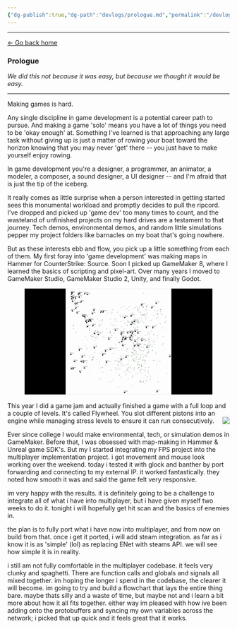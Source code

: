 ```yaml
---
{"dg-publish":true,"dg-path":"devlogs/prologue.md","permalink":"/devlogs/prologue/","dgHomeLink":true,"dgShowBacklinks":true,"dgShowInlineTitle":true,"dgShowFileTree":true,"dgEnableSearch":true,"dgShowToc":true,"dgLinkPreview":true,"dgShowTags":true,"noteIcon":""}
---
```


---
<a href="/" target="_self">← Go back home</a>

### Prologue

>
 *We did this not because it was easy, but because we thought it would be easy.*
> 
---


Making games is hard. 

Any single discipline in game development is a potential career path to pursue. And making a game 'solo' means you have a lot of things you need to be 'okay enough' at. Something I've learned is that approaching any large task without giving up is just a matter of rowing your boat toward the horizon knowing that you may never 'get' there -- you just have to make yourself enjoy rowing. 

In game development you're a designer, a programmer, an animator, a modeler, a composer, a sound designer, a UI designer -- and I'm afraid that is just the tip of the iceberg. 

It really comes as little surprise when a person interested in getting started sees this monumental workload and promptly decides to pull the ripcord. I've dropped and picked up 'game dev' too many times to count, and the wasteland of unfinished projects on my hard drives are a testament to that journey. Tech demos, environmental demos, and random little simulations pepper my project folders like barnacles on my boat that's going nowhere. 

But as these interests ebb and flow, you pick up a little something from each of them. My first foray into 'game development' was making maps in Hammer for CounterStrike: Source. Soon I picked up GameMaker 8,  where I learned the basics of scripting and pixel-art. Over many years I moved to GameMaker Studio, GameMaker Studio 2, Unity, and finally Godot. 



<p>
<center>
<img src="/public/images/cell_simulation.gif" alt="Cell simulation GIF"/>
</center>
</p>



































<p>
This year I did a game jam and actually finished a game with a full loop and a couple of levels. It's called Flywheel. You slot different pistons into an engine while managing stress levels to ensure it can run consecutively. 
<img style="float:right;" src="https://img.itch.zone/aW1hZ2UvMzQwOTM2MS8yMDM0ODYxOC5wbmc=/347x500/RKkta6.png"/>
</p>










Ever since college I would make environmental, tech, or simulation demos in GameMaker. Before that, I was obsessed with map-making in Hammer & Unreal game SDK's. But my
I started integrating my FPS project into the multiplayer implementation project. i got movement and mouse look working over the weekend.  today i tested it with glock and banther by port forwarding and connecting to my external IP. it worked fantastically. they noted how smooth it was and said the game felt very responsive.

im very happy with the results. it is definitely going to be a challenge to integrate all of what i have into multiplayer, but i have given myself two weeks to do it. tonight i will hopefully get hit scan and the basics of enemies in. 

the plan is to fully port what i have now into multiplayer, and from now on build from that. once i get it ported, i will add steam integration. as far as i know it is as 'simple' (lol) as replacing ENet with steams API. we will see how simple it is in reality. 

i still am not fully comfortable in the multiplayer codebase. it feels very clunky and spaghetti. There are function calls and globals and signals all mixed together. im hoping the longer i spend in the codebase, the clearer it will become. im going to try and build a flowchart that lays the entire thing bare. maybe thats silly and a waste of time, but maybe not and i learn a bit more about how it all fits together. either way im pleased with how ive been adding onto the protobuffers and syncing my own variables across the network; i picked that up quick and it feels great that it works. 